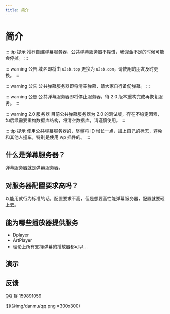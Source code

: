 ```yaml
---
title: 简介
---
```


# 简介

::: tip 提示
推荐自建弹幕服务器，公共弹幕服务器不靠谱，我资金不足的时候可能会停掉。
:::

::: warning 公告
域名即将由 `u2sb.top` 更换为 `u2sb.com`，请使用的朋友及时更换。
:::

::: warning 公告
公共弹幕服务器即将清空弹幕，请大家自行备份弹幕。
:::

::: warning 公告
公共弹幕服务器即将停止服务器，待 2.0 版本重构完成再恢复服务。
:::

::: warning 2.0 服务器
目前公共弹幕服务器为 2.0 的测试版，存在不稳定因素，如后续需要重构数据库结构，将清空数据库，请谨慎使用。
:::

::: tip 提示
使用公共弹幕服务器的，尽量将 ID 增长一点，加上自己的标志，避免和其他人撞车，特别是使用 wp 插件的。
:::

## 什么是弹幕服务器？

弹幕服务器就是弹幕服务器。

## 对服务器配置要求高吗？

以能用就行为标准的话，配置要求不高，但是想要高性能弹幕服务器，配置就要砸上去。

## 能为哪些播放器提供服务

- Dplayer
- ArtPlayer
- 理论上所有支持弹幕的播放器都可以...

## 演示

<dplayer src="/video/s_720.mp4" danmu-id="C6CC6218F1FB8770" danmu-addition="https://danmu.u2sb.com/api/danmu/dplayer/v3/bilibili?cid=73636868"/>

## 反馈

[QQ 群](https://shang.qq.com/wpa/qunwpa?idkey=f2a6dba8d97899969101dd29210d972f04febd0ff8cf08ed50dd27790f23c9a9) 159891059

![](@img/danmu/qq.png =300x300)

<ClientOnly>
  <Vssue title="简介-danmu | 弹幕服务器文档" />
</ClientOnly>
